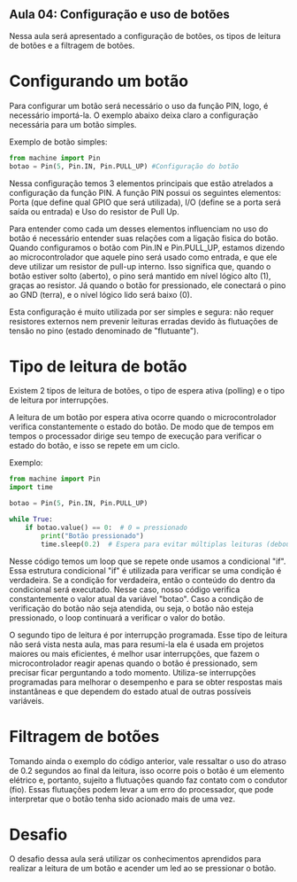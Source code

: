 ## Aula 04: Configuração e uso de botões

Nessa aula será apresentado a configuração de botões, os tipos de leitura de botões e a filtragem de botões.

# Configurando um botão

Para configurar um botão será necessário o uso da função PIN, logo, é necessário importá-la. O exemplo abaixo deixa claro a configuração necessária para um botão simples.

Exemplo de botão simples:

```python
from machine import Pin
botao = Pin(5, Pin.IN, Pin.PULL_UP) #Configuração do botão
```
Nessa configuração temos 3 elementos principais que estão atrelados a configuração da função PIN. A função PIN possui os seguintes elementos: Porta (que define qual GPIO que será utilizada), I/O (define se a porta será saída ou entrada) e Uso do resistor de Pull Up.

Para entender como cada um desses elementos influenciam no uso do botão é necessário entender suas relações com a ligação fisica do botão. Quando configuramos o botão com Pin.IN e Pin.PULL_UP, estamos dizendo ao microcontrolador que aquele pino será usado como entrada, e que ele deve utilizar um resistor de pull-up interno. Isso significa que, quando o botão estiver solto (aberto), o pino será mantido em nível lógico alto (1), graças ao resistor. Já quando o botão for pressionado, ele conectará o pino ao GND (terra), e o nível lógico lido será baixo (0).

Esta configuração é muito utilizada por ser simples e segura: não requer resistores externos nem prevenir leituras erradas devido às flutuações de tensão no pino (estado denominado de "flutuante").

# Tipo de leitura de botão

Existem 2 tipos de leitura de botões, o tipo de espera ativa (polling) e o tipo de leitura por interrupções.

A leitura de um botão por espera ativa ocorre quando o microcontrolador verifica constantemente o estado do botão. De modo que de tempos em tempos o processador dirige seu tempo de execução para verificar o estado do botão, e isso se repete em um ciclo.

Exemplo:

```python
from machine import Pin
import time

botao = Pin(5, Pin.IN, Pin.PULL_UP)

while True:
    if botao.value() == 0:  # 0 = pressionado
        print("Botão pressionado")
        time.sleep(0.2)  # Espera para evitar múltiplas leituras (debounce)
```

Nesse código temos um loop que se repete onde usamos a condicional "if". Essa estrutura condicional "if" é utilizada para verificar se uma condição é verdadeira. Se a condição for verdadeira, então o conteúdo do dentro da condicional será executado. Nesse caso, nosso código verifica constantemente o valor atual da variável "botao".
Caso a condição de verificação do botão não seja atendida, ou seja, o botão não esteja pressionado, o loop continuará a verificar o valor do botão.

O segundo tipo de leitura é por interrupção programada. Esse tipo de leitura não será vista nesta aula, mas para resumi-la ela é usada em projetos maiores ou mais eficientes, é melhor usar interrupções, que fazem o microcontrolador reagir apenas quando o botão é pressionado, sem precisar ficar perguntando a todo momento. Utiliza-se interrupções programadas para melhorar o desempenho e para se obter respostas mais instantâneas e que dependem do estado atual de outras possíveis variáveis.

# Filtragem de botões

Tomando ainda o exemplo do código anterior, vale ressaltar o uso do atraso de 0.2 segundos ao final da leitura, isso ocorre pois o botão é um elemento elétrico e, portanto, sujeito a flutuações quando faz contato com o condutor (fio). Essas flutuações podem levar a um erro do processador, que pode interpretar que o botão tenha sido acionado mais de uma vez.

# Desafio

O desafio dessa aula será utilizar os conhecimentos aprendidos para realizar a leitura de um botão e acender um led ao se pressionar o botão.


